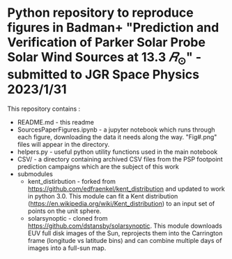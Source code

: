 # Python repository to reproduce figures in  Badman+ "Prediction and Verification of Parker Solar Probe Solar Wind Sources at 13.3 $𝑅_\odot$" - submitted to JGR Space Physics 2023/1/31

This repository contains :

* README.md - this readme
* SourcesPaperFigures.ipynb - a jupyter notebook which runs through each figure, downloading the data it needs along the way. "Fig#.png" files will appear in the directory.
* helpers.py - useful python utility functions used in the main notebook
* CSV/ - a directory containing archived CSV files from the PSP footpoint prediction campaigns which are the subject of this work
* submodules 
    * kent_distirbution - forked from https://github.com/edfraenkel/kent_distribution and updated to work in python 3.0. This module can fit a Kent distribution (https://en.wikipedia.org/wiki/Kent_distribution) to an input set of points on the unit sphere.
    * solarsynoptic - cloned from https://github.com/dstansby/solarsynoptic. This module downloads EUV full disk images of the Sun, reprojects them into the Carrington frame (longitude vs latitude bins) and can combine multiple days of images into a full-sun map.
